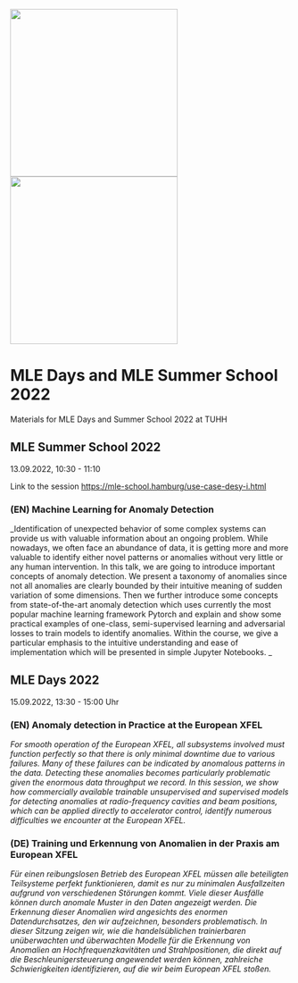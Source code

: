 <a href="https://www.mle-days.hamburg"><img src="https://www.mle-days.hamburg/assets/images/logo_mle_days_horizontal_white_22.svg"  width="300" height="300"></a>
<a href="https://www.mle-school.hamburg"><img src="https://mle-school.hamburg/assets/images/logo_mle_summer_school22_white.svg"  width="300" height="300"></a>

# MLE Days and MLE Summer School 2022

Materials for MLE Days and Summer School 2022 at TUHH

## MLE Summer School 2022
13.09.2022, 10:30 - 11:10 

Link to the session https://mle-school.hamburg/use-case-desy-i.html

### (EN) Machine Learning for Anomaly Detection
_Identification of unexpected behavior of some complex systems can provide us with valuable information about an ongoing problem. While nowadays, we often face an abundance of data, it is getting more and more valuable to identify either novel patterns or anomalies without very little or any human intervention. In this talk, we are going to introduce important concepts of anomaly detection. We present a taxonomy of anomalies since not all anomalies are clearly bounded by their intuitive meaning of sudden variation of some dimensions. Then we further introduce some concepts from state-of-the-art anomaly detection which uses currently the most popular machine learning framework Pytorch and explain and show some practical examples of one-class, semi-supervised learning and adversarial losses to train models to identify anomalies. Within the course, we give a particular emphasis to the intuitive understanding and ease of implementation which will be presented in simple Jupyter Notebooks. _


## MLE Days 2022
15.09.2022, 13:30 - 15:00 Uhr
### (EN) Anomaly detection in Practice at the European XFEL
_For smooth operation of the European XFEL, all subsystems involved must function perfectly so that there is only minimal downtime due to various failures. Many of these failures can be indicated by anomalous patterns in the data. Detecting these anomalies becomes particularly problematic given the enormous data throughput we record. In this session, we show how commercially available trainable unsupervised and supervised models for detecting anomalies at radio-frequency cavities and beam positions, which can be applied directly to accelerator control, identify numerous difficulties we encounter at the European XFEL._

### (DE) Training und Erkennung von Anomalien in der Praxis am European XFEL
_Für einen reibungslosen Betrieb des European XFEL müssen alle beteiligten Teilsysteme perfekt funktionieren, damit es nur zu minimalen Ausfallzeiten aufgrund von verschiedenen Störungen kommt. Viele dieser Ausfälle können durch anomale Muster in den Daten angezeigt werden. Die Erkennung dieser Anomalien wird angesichts des enormen Datendurchsatzes, den wir aufzeichnen, besonders problematisch. In dieser Sitzung zeigen wir, wie die handelsüblichen trainierbaren unüberwachten und überwachten Modelle für die Erkennung von Anomalien an Hochfrequenzkavitäten und Strahlpositionen, die direkt auf die Beschleunigersteuerung angewendet werden können, zahlreiche Schwierigkeiten identifizieren, auf die wir beim European XFEL stoßen._


